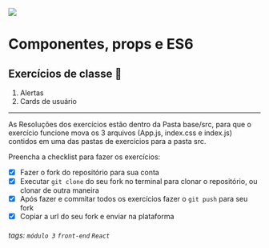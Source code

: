 ![](https://i.imgur.com/xG74tOh.png)

# Componentes, props e ES6

## Exercícios de classe 🏫
1. Alertas
2. Cards de usuário

---

As Resoluções dos exercícios estão dentro da Pasta base/src, para que o exercício funcione mova os 3 arquivos (App.js, index.css e index.js) contidos em uma das pastas de exercícios para a pasta src.

Preencha a checklist para fazer os exercícios:

-   [x] Fazer o fork do repositório para sua conta
-   [x] Executar `git clone` do seu fork no terminal para clonar o repositório, ou clonar de outra maneira
-   [x] Após fazer e commitar todos os exercícios fazer o `git push` para seu fork
-   [x] Copiar a url do seu fork e enviar na plataforma

###### tags: `módulo 3` `front-end` `React`

